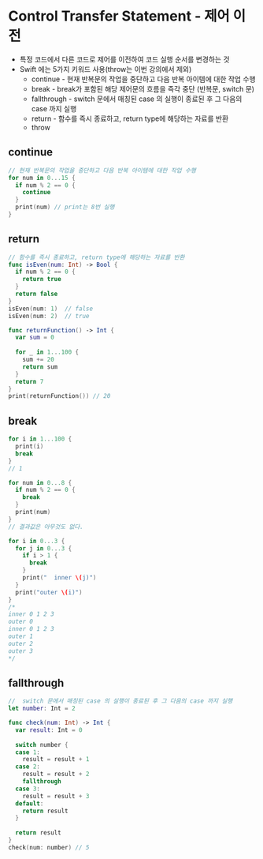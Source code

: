 # Control Transfer Statement - 제어 이전

* 특정 코드에서 다른 코드로 제어를 이전하여 코드 실행 순서를 변경하는 것
* Swift 에는 5가지 키워드 사용(throw는 이번 강의에서 제외)
	- continue - 현재 반복문의 작업을 중단하고 다음 반복 아이템에 대한 작업 수행
	- break - break가 포함된 해당 제어문의 흐름을 즉각 중단 (반복문, switch 문)
	- fallthrough - switch 문에서 매칭된 case 의 실행이 종료된 후 그 다음의 case 까지 실행
	- return - 함수를 즉시 종료하고, return type에 해당하는 자료를 반환
	- throw


## continue

```swift
// 현재 반복문의 작업을 중단하고 다음 반복 아이템에 대한 작업 수행
for num in 0...15 {
  if num % 2 == 0 {
    continue
  }
  print(num) // print는 8번 실행
}
```


## return

```swift
// 함수를 즉시 종료하고, return type에 해당하는 자료를 반환
func isEven(num: Int) -> Bool {
  if num % 2 == 0 {
    return true
  }
  return false
}
isEven(num: 1)  // false
isEven(num: 2)  // true

func returnFunction() -> Int {
  var sum = 0
  
  for _ in 1...100 {
    sum += 20
    return sum
  }
  return 7
}
print(returnFunction()) // 20
```


## break

```swift
for i in 1...100 {
  print(i)
  break
}
// 1

for num in 0...8 {
  if num % 2 == 0 {
    break
  }
  print(num)
}
// 결과값은 아무것도 없다.

for i in 0...3 {
  for j in 0...3 {
    if i > 1 {
      break
    }
    print("  inner \(j)")
  }
  print("outer \(i)")
}
/*
inner 0 1 2 3
outer 0
inner 0 1 2 3
outer 1
outer 2
outer 3
*/
```


## fallthrough

```swift
//  switch 문에서 매칭된 case 의 실행이 종료된 후 그 다음의 case 까지 실행
let number: Int = 2

func check(num: Int) -> Int {
  var result: Int = 0
  
  switch number {
  case 1:
    result = result + 1
  case 2:
    result = result + 2
    fallthrough
  case 3:
    result = result + 3
  default:
    return result
  }
  
  return result
}
check(num: number) // 5
```







